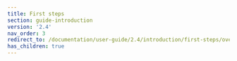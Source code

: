 ```yaml
---
title: First steps
section: guide-introduction
version: '2.4'
nav_order: 3
redirect_to: /documentation/user-guide/2.4/introduction/first-steps/overview
has_children: true
---
```

